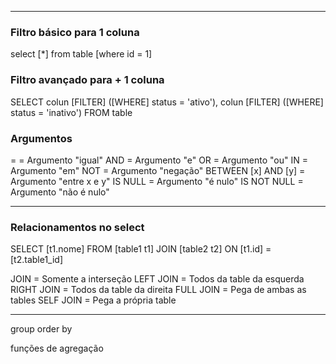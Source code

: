 ----
### Filtro básico para 1 coluna

select [*] from table [where id = 1]           

### Filtro avançado para + 1 coluna

SELECT
  colun [FILTER] ([WHERE] status = 'ativo'),
  colun [FILTER] ([WHERE] status = 'inativo') 
FROM table

### Argumentos 

=                                                = Argumento "igual"
AND                                              = Argumento "e"
OR                                               = Argumento "ou"
IN                                               = Argumento "em"
NOT	                                             = Argumento "negação"
BETWEEN [x] AND [y]                              = Argumento "entre x e y"
IS NULL                                          = Argumento "é nulo"
IS NOT NULL                                      = Argumento "não é nulo"


----
### Relacionamentos no select

SELECT [t1.nome] FROM [table1 t1]
JOIN [table2 t2] ON [t1.id] = [t2.table1_id]

JOIN                                             = Somente a interseção
LEFT JOIN                                        = Todos da table da esquerda 
RIGHT JOIN                                       = Todos da table da direita
FULL JOIN                                        = Pega de ambas as tables
SELF JOIN	                                     = Pega a própria table

--------------


group
order by


funções de agregação